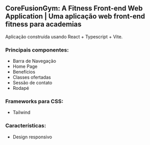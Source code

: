 ## CoreFusionGym: A Fitness Front-end Web Application | Uma aplicação web front-end fitness para academias

  Aplicação construída usando React + Typescript + Vite. 
  
### Principais componentes:

* Barra de Navegação
* Home Page
* Benefícios
* Classes ofertadas
* Sessão de contato
* Rodapé

### Frameworks para CSS:

* Tailwind

### Características:

*  Design responsivo



